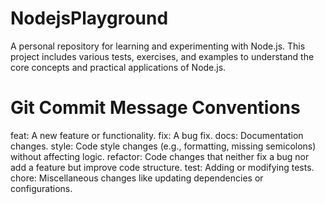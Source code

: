 # NodejsPlayground
A personal repository for learning and experimenting with Node.js. This project includes various tests, exercises, and examples to understand the core concepts and practical applications of Node.js.

# Git Commit Message Conventions
feat: A new feature or functionality.
fix: A bug fix.
docs: Documentation changes.
style: Code style changes (e.g., formatting, missing semicolons) without affecting logic.
refactor: Code changes that neither fix a bug nor add a feature but improve code structure.
test: Adding or modifying tests.
chore: Miscellaneous changes like updating dependencies or configurations.
